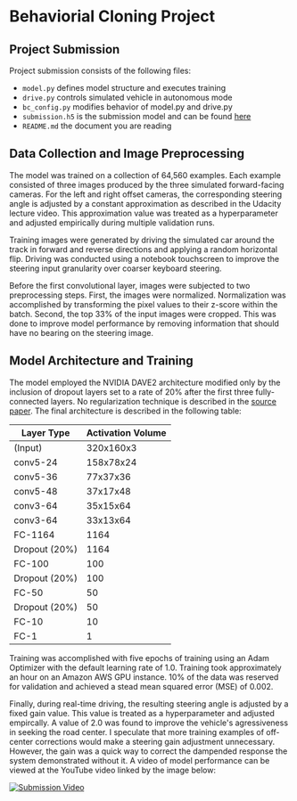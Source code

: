 # Behaviorial Cloning Project

## Project Submission
Project submission consists of the following files:
* `model.py` defines model structure and executes training
* `drive.py` controls simulated vehicle in autonomous mode
* `bc_config.py` modifies behavior of model.py and drive.py
* `submission.h5` is the submission model and can be found [here](https://drive.google.com/open?id=1ft2uEHIyPrEgmz6umV8qrMc72mt58056)
* `README.md` the document you are reading

## Data Collection and Image Preprocessing
The model was trained on a collection of 64,560 examples.  Each example consisted of three images produced by the three simulated forward-facing cameras.  For the left and right offset cameras, the corresponding steering angle is adjusted by a constant approximation as described in the Udacity lecture video.  This approximation value was treated as a hyperparameter and adjusted empirically during multiple validation runs.  

Training images were generated by driving the simulated car around the track in forward and reverse directions and applying a random horizontal flip.  Driving was conducted using a notebook touchscreen to improve the steering input granularity over coarser keyboard steering.

Before the first convolutional layer, images were subjected to two preprocessing steps.  First, the images were normalized.  Normalization was accomplished by transforming the pixel values to their z-score within the batch.  Second, the top 33% of the input images were cropped.  This was done to improve model performance by removing information that should have no bearing on the steering image.

## Model Architecture and Training
The model employed the NVIDIA DAVE2 architecture modified only by the inclusion of dropout layers set to a rate of 20% after the first three fully-connected layers.  No regularization technique is described in the [source paper](http://images.nvidia.com/content/tegra/automotive/images/2016/solutions/pdf/end-to-end-dl-using-px.pdf).  The final architecture is described in the following table:

| Layer Type        | Activation Volume |
| ----------------- | ----------------- |
| (Input)           | 320x160x3         |
| conv5-24          | 158x78x24         |
| conv5-36          | 77x37x36          |
| conv5-48          | 37x17x48          |
| conv3-64          | 35x15x64          |
| conv3-64          | 33x13x64          |
| FC-1164           | 1164              |
| Dropout (20%)     | 1164              |
| FC-100            | 100               |
| Dropout (20%)     | 100               |
| FC-50             | 50                |
| Dropout (20%)     | 50                |
| FC-10             | 10                |
| FC-1              | 1                 |

Training was accomplished with five epochs of training using an Adam Optimizer with the default learning rate of 1.0.  Training took approximately an hour on an Amazon AWS GPU instance.  10% of the data was reserved for validation and achieved a stead mean squared error (MSE) of 0.002.

Finally, during real-time driving, the resulting steering angle is adjusted by a fixed gain value.  This value is treated as a hyperparameter and adjusted empircally.  A value of 2.0 was found to improve the vehicle's agressiveness in seeking the road center.  I speculate that more training examples of off-center corrections would make a steering gain adjustment unnecessary.  However, the gain was a quick way to correct the dampended response the system demonstrated without it.  A video of model performance can be viewed at the YouTube video linked by the image below:

[![Submission Video](http://img.youtube.com/vi/SNMrS9EIvew/0.jpg)](http://www.youtube.com/watch?v=SNMrS9EIvew)
